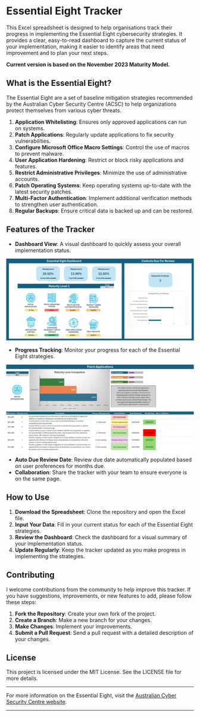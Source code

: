 # Essential Eight Tracker

This Excel spreadsheet is designed to help organisations track their progress in implementing the Essential Eight cybersecurity strategies. It provides a clear, easy-to-read dashboard to capture the current status of your implementation, making it easier to identify areas that need improvement and to plan your next steps.

**Current version is based on the November 2023 Maturity Model.**

## What is the Essential Eight?

The Essential Eight are a set of baseline mitigation strategies recommended by the Australian Cyber Security Centre (ACSC) to help organizations protect themselves from various cyber threats.

1. **Application Whitelisting**: Ensures only approved applications can run on systems.
2. **Patch Applications**: Regularly update applications to fix security vulnerabilities.
3. **Configure Microsoft Office Macro Settings**: Control the use of macros to prevent malware.
4. **User Application Hardening**: Restrict or block risky applications and features.
5. **Restrict Administrative Privileges**: Minimize the use of administrative accounts.
6. **Patch Operating Systems**: Keep operating systems up-to-date with the latest security patches.
7. **Multi-Factor Authentication**: Implement additional verification methods to strengthen user authentication.
8. **Regular Backups**: Ensure critical data is backed up and can be restored.

## Features of the Tracker

- **Dashboard View**: A visual dashboard to quickly assess your overall implementation status.

![Dashboard View](assets/Dashboard.png)

- **Progress Tracking**: Monitor your progress for each of the Essential Eight strategies.

![Progress Tracking](assets/PA.png)

- **Auto Due Review Date**: Review due date automatically populated based on user preferences for months due.
- **Collaboration**: Share the tracker with your team to ensure everyone is on the same page.

## How to Use

1. **Download the Spreadsheet**: Clone the repository and open the Excel file.
2. **Input Your Data**: Fill in your current status for each of the Essential Eight strategies.
3. **Review the Dashboard**: Check the dashboard for a visual summary of your implementation status.
4. **Update Regularly**: Keep the tracker updated as you make progress in implementing the strategies.

## Contributing

I welcome contributions from the community to help improve this tracker. If you have suggestions, improvements, or new features to add, please follow these steps:

1. **Fork the Repository**: Create your own fork of the project.
2. **Create a Branch**: Make a new branch for your changes.
3. **Make Changes**: Implement your improvements.
4. **Submit a Pull Request**: Send a pull request with a detailed description of your changes.

## License

This project is licensed under the MIT License. See the LICENSE file for more details.

---

For more information on the Essential Eight, visit the [Australian Cyber Security Centre website](https://www.cyber.gov.au/resources-business-and-government/essential-cyber-security/essential-eight).

---
